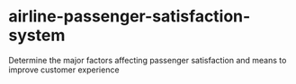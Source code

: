 # airline-passenger-satisfaction-system
Determine the major factors affecting passenger satisfaction and means to improve customer experience
